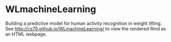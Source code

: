 WLmachineLearning
=================

Building a predictive model for human activity recognition in weight lifting.  See http://cs79.github.io/WLmachineLearning/ to view the rendered Rmd as an HTML webpage.
